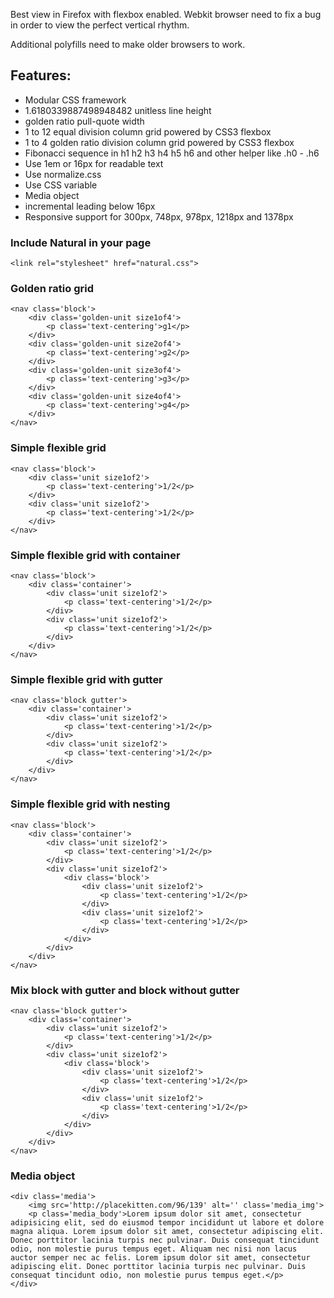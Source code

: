 Best view in Firefox with flexbox enabled. Webkit browser need to fix a bug in order to view the perfect vertical rhythm. 

Additional polyfills need to make older browsers to work.

## Features:

* Modular CSS framework
* 1.6180339887498948482 unitless line height
* golden ratio pull-quote width
* 1 to 12 equal division column grid powered by CSS3 flexbox
* 1 to 4 golden ratio division column grid powered by CSS3 flexbox
* Fibonacci sequence in h1 h2 h3 h4 h5 h6 and other helper like .h0 - .h6
* Use 1em or 16px for readable text
* Use normalize.css
* Use CSS variable
* Media object
* incremental leading below 16px
* Responsive support for 300px, 748px, 978px, 1218px and 1378px

### Include Natural in your page

	<link rel="stylesheet" href="natural.css">

### Golden ratio grid

	<nav class='block'>
		<div class='golden-unit size1of4'>
			<p class='text-centering'>g1</p>
		</div>
		<div class='golden-unit size2of4'>
			<p class='text-centering'>g2</p>
		</div>
		<div class='golden-unit size3of4'>
			<p class='text-centering'>g3</p>
		</div>
		<div class='golden-unit size4of4'>
			<p class='text-centering'>g4</p>
		</div>
	</nav>	
	
### Simple flexible grid

	<nav class='block'>
		<div class='unit size1of2'>
			<p class='text-centering'>1/2</p>
		</div>
		<div class='unit size1of2'>
			<p class='text-centering'>1/2</p>
		</div>
	</nav>

### Simple flexible grid with container

	<nav class='block'>
		<div class='container'>
			<div class='unit size1of2'>
				<p class='text-centering'>1/2</p>
			</div>
			<div class='unit size1of2'>
				<p class='text-centering'>1/2</p>
			</div>
		</div>
	</nav>

### Simple flexible grid with gutter

	<nav class='block gutter'>
		<div class='container'>
			<div class='unit size1of2'>
				<p class='text-centering'>1/2</p>
			</div>
			<div class='unit size1of2'>
				<p class='text-centering'>1/2</p>
			</div>
		</div>
	</nav>

### Simple flexible grid with nesting

	<nav class='block'>
		<div class='container'>
			<div class='unit size1of2'>
				<p class='text-centering'>1/2</p>
			</div>
			<div class='unit size1of2'>
				<div class='block'>
					<div class='unit size1of2'>
						<p class='text-centering'>1/2</p>
					</div>
					<div class='unit size1of2'>
						<p class='text-centering'>1/2</p>
					</div>
				</div>
			</div>
		</div>
	</nav>

### Mix block with gutter and block without gutter

	<nav class='block gutter'>
		<div class='container'>
			<div class='unit size1of2'>
				<p class='text-centering'>1/2</p>
			</div>
			<div class='unit size1of2'>
				<div class='block'>
					<div class='unit size1of2'>
						<p class='text-centering'>1/2</p>
					</div>
					<div class='unit size1of2'>
						<p class='text-centering'>1/2</p>
					</div>
				</div>
			</div>
		</div>
	</nav>

### Media object	
	
	<div class='media'>
		<img src='http://placekitten.com/96/139' alt='' class='media_img'>
		<p class='media_body'>Lorem ipsum dolor sit amet, consectetur adipisicing elit, sed do eiusmod tempor incididunt ut labore et dolore magna aliqua. Lorem ipsum dolor sit amet, consectetur adipiscing elit. Donec porttitor lacinia turpis nec pulvinar. Duis consequat tincidunt odio, non molestie purus tempus eget. Aliquam nec nisi non lacus auctor semper nec ac felis. Lorem ipsum dolor sit amet, consectetur adipiscing elit. Donec porttitor lacinia turpis nec pulvinar. Duis consequat tincidunt odio, non molestie purus tempus eget.</p>
	</div>